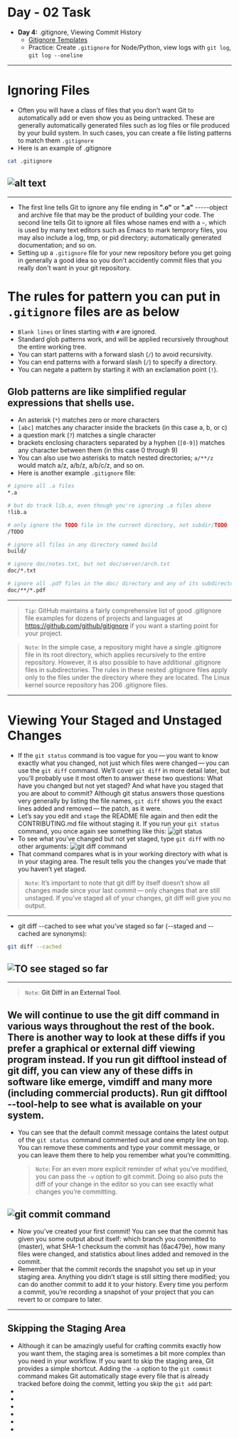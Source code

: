 # Day - 02 Task

- **Day 4:** .gitignore, Viewing Commit History
  - [Gitignore Templates](https://github.com/github/gitignore)
  - Practice: Create `.gitignore` for Node/Python, view logs with `git log`, `git log --oneline`

---

# Ignoring Files

- Often you will have a class of files that you don't want Git to automatically add or even show you as being untracked. These are generally automatically generated files such as log files or file produced by your build system. In such cases, you can create a file listing patterns to match them `.gitignore`
- Here is an example of .gitignore

```bash
cat .gitignore
```

## ![alt text](./img/gitignore-file.png)

---

- The first line tells Git to ignore any file ending in **".o"** or **".a"** -----object and archive file that may be the product of building your code. The second line tells Git to ignore all files whose names end with a `~`, which is used by many text editors such as Emacs to mark temprory files, you may also include a log, tmp, or pid directory; automatically generated documentation; and so on.
- Setting up a `.gitignore` file for your new repository before you get going in generally a good idea so you don't accidently commit files that you really don't want in your git repository.

# The rules for pattern you can put in `.gitignore` files are as below

- `Blank lines` or lines starting with `#` are ignored.
- Standard glob patterns work, and will be applied recursively throughout the entire working tree.
- You can start patterns with a forward slash (`/`) to avoid recursivity.
- You can end patterns with a forward slash (`/`) to specify a directory.
- You can negate a pattern by starting it with an exclamation point (`!`).

## Glob patterns are like simplified regular expressions that shells use.

- An asterisk (`*`) matches zero or more characters
- `[abc]` matches any character inside the brackets (in this case a, b, or c)
- a question mark (`?`) matches a single character
- brackets enclosing characters separated by a hyphen (`[0-9]`) matches any character between them (in this case 0 through 9)
- You can also use two asterisks to match nested directories; `a/**/z` would match a/z, a/b/z, a/b/c/z, and so on.
- Here is another example `.gitignore` file:

```bash
# ignore all .a files
*.a

# but do track lib.a, even though you're ignoring .a files above
!lib.a

# only ignore the TODO file in the current directory, not subdir/TODO
/TODO

# ignore all files in any directory named build
build/

# ignore doc/notes.txt, but not doc/server/arch.txt
doc/*.txt

# ignore all .pdf files in the doc/ directory and any of its subdirectories
doc/**/*.pdf

```

---

> `Tip`: GitHub maintains a fairly comprehensive list of good .gitignore file examples for dozens of projects and languages at https://github.com/github/gitignore if you want a starting point for your project.

> `Note`:
> In the simple case, a repository might have a single .gitignore file in its root directory, which applies recursively to the entire repository. However, it is also possible to have additional .gitignore files in subdirectories. The rules in these nested .gitignore files apply only to the files under the directory where they are located. The Linux kernel source repository has 206 .gitignore files.

---

# Viewing Your Staged and Unstaged Changes

- If the `git status` command is too vague for you — you want to know exactly what you changed, not just which files were changed — you can use the `git diff` command. We’ll cover `git diff` in more detail later, but you’ll probably use it most often to answer these two questions: What have you changed but not yet staged? And what have you staged that you are about to commit? Although git status answers those questions very generally by listing the file names, `git diff` shows you the exact lines added and removed — the patch, as it were.
- Let’s say you edit and `stage` the README file again and then edit the CONTRIBUTING.md file without staging it. If you run your `git status` command, you once again see something like this:
  ![git status](./img/git-status.png)
- To see what you’ve changed but not yet staged, type `git diff` with no other arguments:
  ![git diff command](./img/git-diff-command.png)
- That command compares what is in your working directory with what is in your staging area. The result tells you the changes you’ve made that you haven’t yet staged.

> `Note`: It’s important to note that git diff by itself doesn’t show all changes made since your last commit — only changes that are still unstaged. If you’ve staged all of your changes, git diff will give you no output.

---

- git diff --cached to see what you’ve staged so far (--staged and --cached are synonyms):

```bash
git diff --cached
```

## ![TO see staged so far](./img/see-staged-so-far.png)

---

> `Note`: **Git Diff in an External Tool**.

## We will continue to use the git diff command in various ways throughout the rest of the book. There is another way to look at these diffs if you prefer a graphical or external diff viewing program instead. If you run git difftool instead of git diff, you can view any of these diffs in software like emerge, vimdiff and many more (including commercial products). Run git difftool --tool-help to see what is available on your system.

- You can see that the default commit message contains the latest output of the `git status `command commented out and one empty line on top. You can remove these comments and type your commit message, or you can leave them there to help you remember what you’re committing.
  > `Note`: For an even more explicit reminder of what you’ve modified, you can pass the `-v` option to git commit. Doing so also puts the diff of your change in the editor so you can see exactly what changes you’re committing.

## ![git commit command](./img/git-commit.png)

- Now you’ve created your first commit! You can see that the commit has given you some output about itself: which branch you committed to (master), what SHA-1 checksum the commit has (6ac479e), how many files were changed, and statistics about lines added and removed in the commit.
- Remember that the commit records the snapshot you set up in your staging area. Anything you didn’t stage is still sitting there modified; you can do another commit to add it to your history. Every time you perform a commit, you’re recording a snapshot of your project that you can revert to or compare to later.

---

## Skipping the Staging Area

- Although it can be amazingly useful for crafting commits exactly how you want them, the staging area is sometimes a bit more complex than you need in your workflow. If you want to skip the staging area, Git provides a simple shortcut. Adding the `-a` option to the `git commit` command makes Git automatically stage every file that is already tracked before doing the commit, letting you skip the `git add` part:
-
-
-
-
-
-
